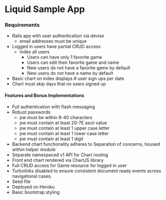 # Liquid Sample App

### Requirements
- Rails app with user authentication via devise
	- email addresses must be unique
- Logged in users have partial CRUD access
	- Index all users
		- Users can have only 1 favorite game
		- Users can edit their favorite game and name
		- New users do not have a favorite game by default
		- New users do not have a name by default
- Basic chart on index displays # user sign ups per date
- Chart must skip days that no users signed up

#### Features and Bonus Implementations
- Full authentication with flash messaging
- Robust passwords
	- pw must be within 8-40 characters
	- pw must contain at least 20-7E ascii value
	- pw must contain at least 1 upper case letter
	- pw must contain at least 1 lower case letter
	- pw must contain at least 1 digit
- Backend chart functionality adheres to Separation of concerns, housed within helper module
- Separate namespaced v1 API for Chart routing
- Front end chart rendered via ChartJS library
- Full CRUD access for Game resource for logged in user
- Turbolinks disabled to ensure consistent document ready events across navigational cases.
- Seed file
- Deployed on Heroku
- Basic bootstrap styling